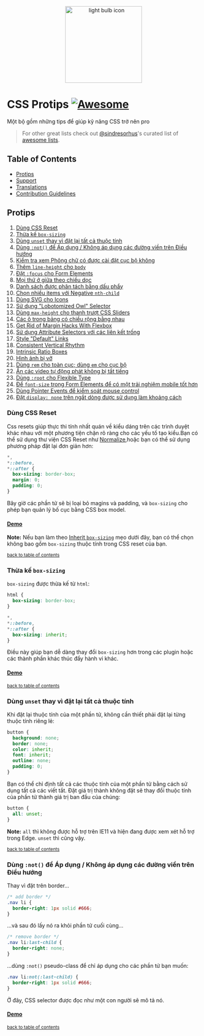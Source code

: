 <p align="center">
  <img src="https://rawgit.com/AllThingsSmitty/css-protips/master/media/logo.svg" width="200" alt="light bulb icon">
</p>

# CSS Protips [![Awesome](https://cdn.rawgit.com/sindresorhus/awesome/d7305f38d29fed78fa85652e3a63e154dd8e8829/media/badge.svg)](https://github.com/sindresorhus/awesome)

Một bộ gồm những tips để giúp kỹ năng CSS trở nên pro

> For other great lists check out [@sindresorhus](https://github.com/sindresorhus/)'s curated list of [awesome lists](https://github.com/sindresorhus/awesome/).


## Table of Contents

* [Protips](#protips)
* [Support](#support)
* [Translations](#translations)
* [Contribution Guidelines](CONTRIBUTING.md)


## Protips

1. [Dùng CSS Reset](#dùng-css-reset)
1. [Thừa kế `box-sizing`](#thừa-kế-box-sizing)
1. [Dùng `unset` thay vì đặt lại tất cả thuộc tính](#use-unset-instead-of-resetting-all-properties)
1. [Dùng `:not()` để Áp dụng / Không áp dụng các đường viền trên Điều hướng](#dùng-not-de-ap-dung-khong-ap-dung-cac-duong-vien-tren-dieu-huong)
1. [Kiểm tra xem Phông chữ có được cài đặt cục bộ không](#check-if-font-is-installed-locally)
1. [Thêm `line-height` cho `body`](#add-line-height-to-body)
1. [Đặt `:focus` cho Form Elements](#set-focus-for-form-elements)
1. [Mọi thứ ở giữa theo chiều dọc](#vertically-center-anything)
1. [Danh sách được phân tách bằng dấu phẩy](#comma-separated-lists)
1. [Chọn nhiều items với Negative `nth-child`](#select-items-using-negative-nth-child)
1. [Dùng SVG cho Icons](#use-svg-for-icons)
1. [Sử dụng "Lobotomized Owl" Selector](#use-the-lobotomized-owl-selector)
1. [Dùng `max-height` cho thanh trượt CSS Sliders](#use-max-height-for-pure-css-sliders)
1. [Các ô trong bảng có chiều rộng bằng nhau](#equal-width-table-cells)
1. [Get Rid of Margin Hacks With Flexbox](#get-rid-of-margin-hacks-with-flexbox)
1. [Sử dụng Attribute Selectors với các liên kết trống](#use-attribute-selectors-with-empty-links)
1. [Style "Default" Links](#style-default-links)
1. [Consistent Vertical Rhythm](#consistent-vertical-rhythm)
1. [Intrinsic Ratio Boxes](#intrinsic-ratio-boxes)
1. [Hình ảnh bị vỡ](#style-broken-images)
1. [Dùng `rem` cho toàn cục; dùng `em` cho cục bộ](#use-rem-for-global-sizing-use-em-for-local-sizing)
1. [Ẩn các video tự động phát không bị tắt tiếng](#hide-autoplay-videos-that-arent-muted)
1. [Dùng `:root` cho Flexible Type](#use-root-for-flexible-type)
1. [Để `font-size` trong Form Elements để có một trải nghiệm mobile tốt hơn](#set-font-size-on-form-elements-for-a-better-mobile-experience)
1. [Dùng Pointer Events để kiểm soát mouse control](#use-pointer-events-to-control-mouse-events)
1. [Đặt `display: none` trên ngắt dòng được sử dụng làm khoảng cách](#set-display-none-on-line-breaks-used-as-spacing)


### Dùng CSS Reset

Css resets giúp thực thi tính nhất quán về kiểu dáng trên các trình duyệt khác nhau với một phương tiện chặn rõ ràng cho các yếu tố tạo kiểu.Bạn có thể sử dụng thư viện CSS Reset như [Normalize](http://necolas.github.io/normalize.css/),hoặc bạn có thể sử dụng phương pháp đặt lại đơn giản hơn:

```css
*,
*::before,
*::after {
  box-sizing: border-box;
  margin: 0;
  padding: 0;
}
```

Bây giờ các phần tử sẽ bị loại bỏ magins và padding, và `box-sizing` cho phép bạn quản lý bố cục bằng CSS box model.

#### [Demo](http://codepen.io/AllThingsSmitty/pen/kkrkLL)

**Note:** Nếu bạn làm theo  [Inherit `box-sizing`](#inherit-box-sizing) mẹo dưới đây, bạn có thể chọn không bao gồm `box-sizing` thuộc tính trong CSS reset của bạn.

<sup>[back to table of contents](#table-of-contents)</sup>


### Thừa kế `box-sizing`

`box-sizing` được thừa kế từ `html`:

```css
html {
  box-sizing: border-box;
}

*,
*::before,
*::after {
  box-sizing: inherit;
}
```

Điều này giúp bạn dễ dàng thay đổi `box-sizing` hơn trong các plugin hoặc các thành phần khác thúc đẩy hành vi khác.

#### [Demo](https://css-tricks.com/inheriting-box-sizing-probably-slightly-better-best-practice/)

<sup>[back to table of contents](#table-of-contents)</sup>


### Dùng `unset` thay vì đặt lại tất cả thuộc tính

Khi đặt lại thuộc tính của một phần tử, không cần thiết phải đặt lại từng thuộc tính riêng lẻ:

```css
button {
  background: none;
  border: none;
  color: inherit;
  font: inherit;
  outline: none;
  padding: 0;
}
```

Bạn có thể chỉ định tất cả các thuộc tính của một phần tử bằng cách sử dụng tất cả các viết tắt.  Đặt giá trị thành không đặt sẽ thay đổi thuộc tính của phần tử thành giá trị ban đầu của chúng:

```css
button {
  all: unset;
}
```

**Note:** `all` thì không được hỗ trợ trên IE11 và hiện đang được xem xét hỗ trợ trong Edge. `unset` thì cũng vậy.

<sup>[back to table of contents](#table-of-contents)</sup>


### Dùng `:not()` để Áp dụng / Không áp dụng các đường viền trên Điều hướng

Thay vì đặt trên border...

```css
/* add border */
.nav li {
  border-right: 1px solid #666;
}
```

...và sau đó lấy nó ra khỏi phần tử cuối cùng...

```css
/* remove border */
.nav li:last-child {
  border-right: none;
}
```

...dùng `:not()` pseudo-class để chỉ áp dụng cho các phần tử bạn muốn:

```css
.nav li:not(:last-child) {
  border-right: 1px solid #666;
}
```

Ở đây, CSS selector được đọc như một con người sẽ mô tả nó.

#### [Demo](http://codepen.io/AllThingsSmitty/pen/LkymvO)

<sup>[back to table of contents](#table-of-contents)</sup>

